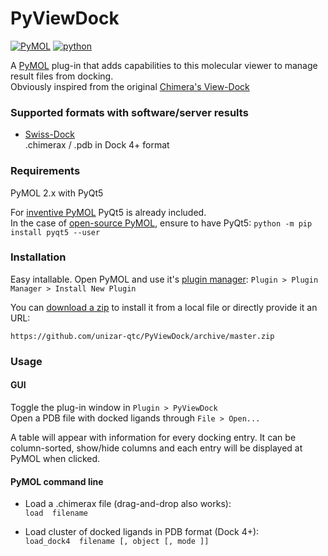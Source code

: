 # PyViewDock


[![PyMOL](https://img.shields.io/badge/PyMOL-2.x-green.svg)](https://pymolwiki.org)
[![python](https://img.shields.io/badge/python-3.6+-red.svg)](https://www.python.org/)

A [PyMOL](https://pymolwiki.org) plug-in that adds capabilities to this molecular viewer to manage result files from docking. \
Obviously inspired from the original [Chimera's View-Dock](https://www.cgl.ucsf.edu/chimera/docs/ContributedSoftware/viewdock/framevd.html)


### Supported formats with software/server results

* [Swiss-Dock](http://www.swissdock.ch/) \
    .chimerax / .pdb in Dock 4+ format


### Requirements

PyMOL 2.x with PyQt5

For [inventive PyMOL](https://pymol.org/2/) PyQt5 is already included.\
In the case of [open-source PyMOL](https://github.com/schrodinger/pymol-open-source), ensure to have PyQt5: `python -m pip install pyqt5 --user`


### Installation

Easy intallable. Open PyMOL and use it's [plugin manager](https://pymolwiki.org/index.php/Plugin_Manager): `Plugin > Plugin Manager > Install New Plugin`

You can [download a zip](https://github.com/unizar-qtc/PyViewDock/archive/master.zip) to install it from a local file or directly provide it an URL:

```
https://github.com/unizar-qtc/PyViewDock/archive/master.zip
```


### Usage

#### GUI

Toggle the plug-in window in `Plugin > PyViewDock`\
Open a PDB file with docked ligands through `File > Open...`

A table will appear with information for every docking entry. It can be column-sorted, show/hide columns and each entry will be displayed at PyMOL when clicked.

#### PyMOL command line

  - Load a .chimerax file (drag-and-drop also works): \
      `load  filename`

  - Load cluster of docked ligands in PDB format (Dock 4+): \
      `load_dock4  filename [, object [, mode ]]`
